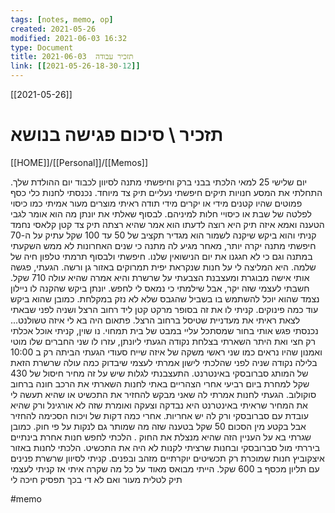 ```yaml
---
tags: [notes, memo, op] 
created: 2021-05-26 
modified: 2021-06-03 16:32
type: Document
title: תזכיר עבודה  2021-06-03
link: [[2021-05-26-18-30-12]]
---
```

[[2021-05-26]]
# תזכיר \ סיכום פגישה בנושא
[[HOME]]/[[Personal]]/[[Memos]]

יום שלישי 25 למאי הלכתי בבני ברק וחיפשתי מתנה לסיוון לכבוד יום ההולדת שלך. התחלתי את המסע חנויות תיקים חיפשתי נעליים תיק צד מיוחד. נכנסתי לחנות כלי כסף פמוטים שהיו קטנים מידי או יקרים מידי תודה ראיתי מוצרים מעור אמיתי כמו כיסוי לפלטה של שבת או כיסויי חלות למיניהם. לבסוף שאלתי את יונתן מה הוא אומר לגבי הטענה ואמא איזה תיק היא רוצה לדעתו הוא אמר שהיא רצתה תיק צד קטן קלאסי נחמד קניתי והוא ביקש שיקנה לשמור הוא מגדיר תקציב של 50 עד 100 שקל עתיק על ה-70 חיפשתי מתנה יקרה יותר, מאחר מגיע לה מתנה כי שנים האחרונות לא ממש השקעתי במתנה וגם כי לא חגגנו את יום הנישואין שלנו. חיפשתי ולבסוף תרמתי טלפון חיה של שלמה. היא המליצה לי על חנות שנקראת יפית תמרוקים באזור גן ורשה. הגעתי, פגשה אותי אישה מבוגרת ומעצבנת הצבעתי על שרשרת והיא אמרה שהיא עולה 710 שקל. חשבתי לעצמי שזה יקר, אבל שילמתי כי נמאס לי לחפש. יונתן ביקש שהקנה לו ניילון נצמד שהוא יוכל להשתמש בו בשביל שהגבס שלא לא נזק במקלחת. כמובן שהוא ביקש עוד כמה פינוקים.
קניתי לו את זה בסופר מרקט קטן ליד רחוב הרצל ושניה לפני שבאתי לצאת ראיתי את מעדניית שטיסל ברחוב הרצל. פתאום היה בא לי איזה טשולנט... נכנסתי פגש אותי בחור שמסתכל עליי במבט של בית תמחוי. נו שוין, קניתי אוכל אכלתי רק חצי ואת היתר השארתי בצלחת נקודה הגעתי ליונתן, עזרו לו שני החברים שלו מוטי ואמנון שהיו נראים כמו שני ראשי משקה של איזה שייח סעודי הגעתי הביתה רק ב 10:00 בלילה נקודה שניה לפני שהלכתי לישון אמרתי לעצמי שיבדוק כמה עולה שרשרת הזאת של המותג סברובסקי באינטרנט. התעצבנתי לגלות שיש על זה מחיר חיסול של 430 שקל למחרת ביום רביעי אחרי הצהריים באתי לחנות השארתי את הרכב חונה ברחוב סוקולוב. הגעתי לחנות אמרתי לה שאני מבקש להחזיר את התכשיט או שהיא תעשה לי את המחיר שראיתי באינטרנט היא נבדקה וצעקה ואומרת שזה לא אורגינל ורק שהיא עובדת עם סברובסקי ורק לה יש אחריות. אחרי כמה דקות של ויכוח הסכימה להחזיר אבל בקטע מין הסכום 50 שקל בטענה שזה מה שמותר גם לנקות על פי חוק. כמובן שגרתי בא על העניין הזה שהיא מנצלת את החוק . הלכתי לחפש חנות אחרת בינתיים ביררתי מול סברובסקי ובחנות שרציתי לקנות לא היה את התכשיט. הלכתי לחנות באזור איצקוביץ חנות שמוכרת רק תכשיטים יוקרתיים מזהב ובפנים. קניתי לסיוון שרשרת פנינים עם תליון מכסף ב 600 שקל. הייתי מבואס מאוד על כל מה שקרה איתי אז קניתי לעצמי תיק לטלית מעור ואם לא די בכך תפסיק חיכה לי

#memo 